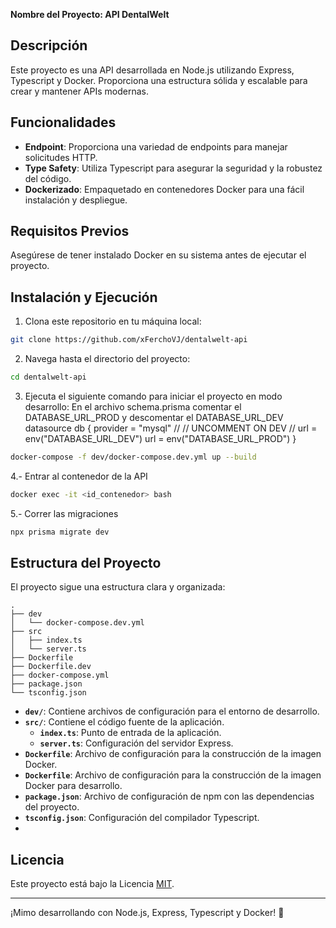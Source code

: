 **Nombre del Proyecto: API DentalWelt**

## Descripción

Este proyecto es una API desarrollada en Node.js utilizando Express, Typescript y Docker. Proporciona una estructura sólida y escalable para crear y mantener APIs modernas.

## Funcionalidades

- **Endpoint**: Proporciona una variedad de endpoints para manejar solicitudes HTTP.
- **Type Safety**: Utiliza Typescript para asegurar la seguridad y la robustez del código.
- **Dockerizado**: Empaquetado en contenedores Docker para una fácil instalación y despliegue.

## Requisitos Previos

Asegúrese de tener instalado Docker en su sistema antes de ejecutar el proyecto.

## Instalación y Ejecución

1. Clona este repositorio en tu máquina local:

```bash
git clone https://github.com/xFerchoVJ/dentalwelt-api
```

2. Navega hasta el directorio del proyecto:

```bash
cd dentalwelt-api
```

3. Ejecuta el siguiente comando para iniciar el proyecto en modo desarrollo:
En el archivo schema.prisma comentar el DATABASE_URL_PROD y descomentar el DATABASE_URL_DEV
datasource db {
  provider = "mysql"
  // // UNCOMMENT ON DEV
  // url      =  env("DATABASE_URL_DEV")
  url   =  env("DATABASE_URL_PROD")
}

```bash
docker-compose -f dev/docker-compose.dev.yml up --build
```

4.- Entrar al contenedor de la API

```bash
docker exec -it <id_contenedor> bash
```
5.- Correr las migraciones

```bash
npx prisma migrate dev
```

## Estructura del Proyecto

El proyecto sigue una estructura clara y organizada:

```
.
├── dev
│   └── docker-compose.dev.yml
├── src
│   ├── index.ts
│   └── server.ts
├── Dockerfile
├── Dockerfile.dev
├── docker-compose.yml
├── package.json
└── tsconfig.json
```

- **`dev/`**: Contiene archivos de configuración para el entorno de desarrollo.
- **`src/`**: Contiene el código fuente de la aplicación.
  - **`index.ts`**: Punto de entrada de la aplicación.
  - **`server.ts`**: Configuración del servidor Express.
- **`Dockerfile`**: Archivo de configuración para la construcción de la imagen Docker.
- **`Dockerfile`**: Archivo de configuración para la construcción de la imagen Docker para desarrollo.
- **`package.json`**: Archivo de configuración de npm con las dependencias del proyecto.
- **`tsconfig.json`**: Configuración del compilador Typescript.
- 
## Licencia

Este proyecto está bajo la Licencia [MIT](https://opensource.org/licenses/MIT).

---

¡Mimo desarrollando con Node.js, Express, Typescript y Docker! 🚀
